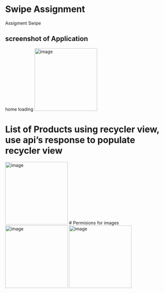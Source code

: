 # Swipe Assignment
 Assigment  Swipe

## screenshot of Application 

home loading 
<img width="200" alt="image" src="https://user-images.githubusercontent.com/58937745/185234469-44654786-cccc-4394-86fa-c375ca71c599.jpeg">

# List of Products using recycler view, use api’s response to populate recycler view
<img width="200" alt="image" src="https://user-images.githubusercontent.com/58937745/185234488-ed11a0b6-1f79-4801-b48d-cec869a93138.jpeg">
# Permisions for images
<img width="200" alt="image" src="https://user-images.githubusercontent.com/58937745/185234523-b50e76f4-a7b6-49ad-b2e3-8f9f66211122.jpeg">

<img width="200" alt="image" src="https://user-images.githubusercontent.com/58937745/185234550-7c5418a3-8245-49a4-a82a-d79032be4659.jpeg">
